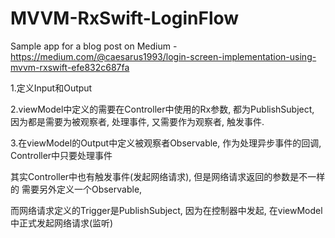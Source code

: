 # MVVM-RxSwift-LoginFlow

Sample app for a blog post on Medium - https://medium.com/@caesarus1993/login-screen-implementation-using-mvvm-rxswift-efe832c687fa



1.定义Input和Output

2.viewModel中定义的需要在Controller中使用的Rx参数, 都为PublishSubject, 因为都是需要为被观察者, 处理事件, 又需要作为观察者, 触发事件.



3.在viewModel的Output中定义被观察者Observable, 作为处理异步事件的回调, Controller中只要处理事件

其实Controller中也有触发事件(发起网络请求), 但是网络请求返回的参数是不一样的 需要另外定义一个Observable, 

而网络请求定义的Trigger是PublishSubject, 因为在控制器中发起, 在viewModel中正式发起网络请求(监听)

